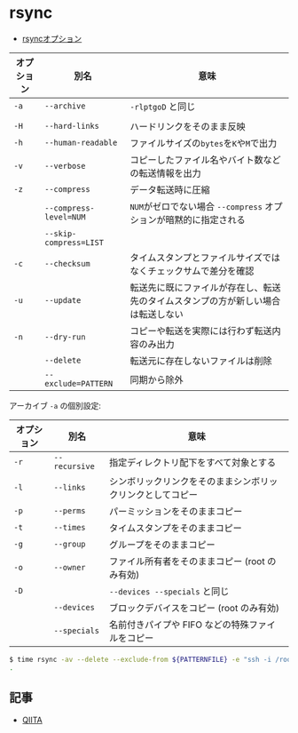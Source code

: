 # rsync

- [rsyncオプション](http://qiita.com/bezeklik/items/22e791df7187958d76c1)


| オプション | 別名                   | 意味                                                                             |
| ---------- | ---------------------- | -------------------------------------------------------------------------------- |
| `-a`       | `--archive`            | `-rlptgoD` と同じ                                                                |
|            |                        |                                                                                  |
| `-H`       | `--hard-links`         | ハードリンクをそのまま反映                                                       |
| `-h`       | `--human-readable`     | ファイルサイズの`bytes`を`K`や`M`で出力                                          |
| `-v`       | `--verbose`            | コピーしたファイル名やバイト数などの転送情報を出力                               |
| `-z`       | `--compress`           | データ転送時に圧縮                                                               |
|            | `--compress-level=NUM` | `NUM`がゼロでない場合 `--compress` オプションが暗黙的に指定される                |
|            | `--skip-compress=LIST` |                                                                                  |
| `-c`       | `--checksum`           | タイムスタンプとファイルサイズではなくチェックサムで差分を確認                   |
| `-u`       | `--update`             | 転送先に既にファイルが存在し、転送先のタイムスタンプの方が新しい場合は転送しない |
| `-n`       | `--dry-run`            | コピーや転送を実際には行わず転送内容のみ出力                                     |
|            | `--delete`             | 転送元に存在しないファイルは削除                                                 |
|            | `--exclude=PATTERN`    | 同期から除外                                                                     |


アーカイブ `-a` の個別設定:

| オプション | 別名          | 意味                                                       |
| ---------- | ------------- | ---------------------------------------------------------- |
| `-r`       | `--recursive` | 指定ディレクトリ配下をすべて対象とする                     |
| `-l`       | `--links`     | シンボリックリンクをそのままシンボリックリンクとしてコピー |
| `-p`       | `--perms`     | パーミッションをそのままコピー                             |
| `-t`       | `--times`     | タイムスタンプをそのままコピー                             |
| `-g`       | `--group`     | グループをそのままコピー                                   |
| `-o`       | `--owner`     | ファイル所有者をそのままコピー (root のみ有効)             |
| `-D`       |               | `--devices --specials` と同じ                              |
|            | `--devices`   | ブロックデバイスをコピー (root のみ有効)                   |
|            | `--specials`  | 名前付きパイプや FIFO などの特殊ファイルをコピー           |

~~~bash 
$ time rsync -av --delete --exclude-from ${PATTERNFILE} -e "ssh -i /root/.ssh/id_rsync" ${SOURCEDIR} ${DESTDIR} 2>&1 | tee -a ${LOGFILE}
.
~~~

## 記事

- [QIITA](https://qiita.com/search?q=rsync)
